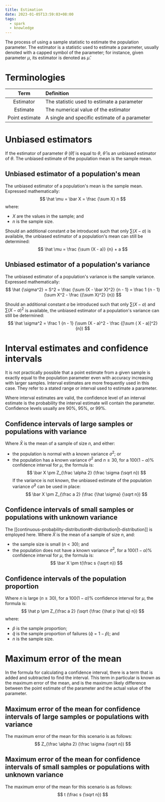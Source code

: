 ```yaml
---
title: Estimation
date: 2023-01-05T13:59:03+08:00
tags:
  - spark
  - knowledge
---
```


The process of using a sample statistic to estimate the population parameter. The estimator is a statistic used to estimate a parameter, usually denoted with a capped symbol of the parameter; for instance, given parameter $\mu$, its estimator is denoted as $\hat\mu$.

# Terminologies

| Term | Definition |
|:-:|:-|
| Estimator | The statistic used to estimate a parameter |
| Estimate | The numerical value of the estimator |
| Point estimate | A single and specific estimate of a parameter |

# Unbiased estimators

If the estimator of parameter $\theta$ ($\hat\theta$) is equal to $\theta$, $\hat\theta$ is an unbiased estimator of $\theta$. The unbiased estimate of the population mean is the sample mean.

## Unbiased estimator of a population's mean
The unbiased estimator of a population's mean is the sample mean. Expressed mathematically:
$$
\hat \mu = \bar X = \frac {\sum X} n
$$
where:
- $X$ are the values in the sample; and
- $n$ is the sample size.

Should an additional constant $a$ be introduced such that only $\sum (X - a)$ is available, the unbiased estimator of a population's mean can still be determined:
$$
\hat \mu = \frac {\sum (X - a)} {n} + a
$$

## Unbiased estimator of a population's variance
The unbiased estimator of a population's variance is the sample variance. Expressed mathematically:
$$
\hat {\sigma^2} = S^2 = \frac {\sum (X - \bar X)^2} {n - 1} = \frac 1 {n - 1} (\sum X^2 - \frac {(\sum X)^2} {n})
$$

Should an additional constant $a$ be introduced such that only $\sum (X - a)$ and $\sum (X - a)^2$ is available, the unbiased estimator of a population's variance can still be determined:
$$
\hat \sigma^2 = \frac 1 {n - 1} (\sum (X - a)^2 - \frac {[\sum ( X - a)]^2} {n})
$$

# Interval estimates and confidence intervals

It is not practically possible that a point estimate from a given sample is exactly equal to the population parameter even with accuracy increasing with larger samples. Interval estimates are more frequently used in this case. They refer to a stated range or interval used to estimate a parameter.

Where interval estimates are valid, the confidence level of an interval estimate is the probability the interval estimate will contain the parameter. Confidence levels usually are 90%, 95%, or 99%.

## Confidence intervals of large samples or populations with variance
Where $\bar X$ is the mean of a sample of size $n$, and either:
- the population is normal with a known variance $\sigma^2$; or
- the population has a known variance $\sigma^2$ and $n \geq 30$,
for a $100(1 - \alpha)$% confidence interval for $\mu$, the formula is:
$$
\bar X \pm Z_{\frac \alpha 2} (\frac \sigma {\sqrt n})
$$
If the variance is not known, the unbiased estimate of the population variance $\hat \sigma^2$ can be used in place:
$$
\bar X \pm Z_{\frac a 2} (\frac {\hat \sigma} {\sqrt n})
$$

## Confidence intervals of small samples or populations with unknown variance
The [[continuous-probability-distribution#$t$-distribution|t-distribution]] is employed here. Where $\bar X$ is the mean of a sample of size $n$, and:
- the sample size is small ($n < 30$); and
- the population does not have a known variance $\sigma^2$,
for a $100(1 - \alpha)$% confidence interval for $\mu$, the formula is:
$$
\bar X \pm t(\frac s {\sqrt n})
$$

## Confidence intervals of the population proportion
Where $n$ is large ($n \geq 30$), for a $100(1 - \alpha)$% confidence interval for $\mu$, the formula is:
$$
\hat p \pm Z_{\frac a 2} (\sqrt {\frac {\hat p \hat q} n})
$$
where:
- $\hat p$ is the sample proportion;
- $\hat q$ is the sample proportion of failures ($\hat q = 1 - \hat p$); and
- $n$ is the sample size.

# Maximum error of the mean

In the formula for calculating a confidence interval, there is a term that is added and subtracted to find the interval. This term in particular is known as the maximum error of the mean, and is the maximum likely difference between the point estimate of the parameter and the actual value of the parameter.

## Maximum error of the mean for confidence intervals of large samples or populations with variance
The maximum error of the mean for this scenario is as follows:
$$
Z_{\frac \alpha 2} (\frac \sigma {\sqrt n})
$$

## Maximum error of the mean for confidence intervals of small samples or populations with unknown variance
The maximum error of the mean for this scenario is as follows:
$$
t (\frac s {\sqrt n})
$$

